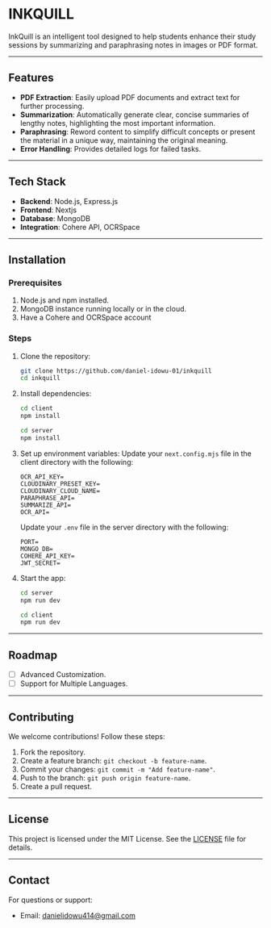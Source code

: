 # INKQUILL

InkQuill is an intelligent tool designed to help students enhance their study sessions by summarizing and paraphrasing notes in images or PDF format.

---
## Features

- **PDF Extraction**: Easily upload PDF documents and extract text for further processing.
- **Summarization**: Automatically generate clear, concise summaries of lengthy notes, highlighting the most important information.
- **Paraphrasing**: Reword content to simplify difficult concepts or present the material in a unique way, maintaining the original meaning.
- **Error Handling**: Provides detailed logs for failed tasks.

---
## Tech Stack

- **Backend**: Node.js, Express.js
- **Frontend**: Nextjs
- **Database**: MongoDB
- **Integration**: Cohere API, OCRSpace

---
## Installation

### Prerequisites

1. Node.js and npm installed.
2. MongoDB instance running locally or in the cloud.
3. Have a Cohere and OCRSpace account

### Steps

1. Clone the repository:
   ```bash
   git clone https://github.com/daniel-idowu-01/inkquill
   cd inkquill
   ```

2. Install dependencies:
   ```bash
   cd client
   npm install
   ```
   ```bash
   cd server
   npm install
   ```

3. Set up environment variables:
  Update your `next.config.mjs` file in the client directory with the following:
   ```env
   OCR_API_KEY=
   CLOUDINARY_PRESET_KEY=
   CLOUDINARY_CLOUD_NAME=
   PARAPHRASE_API=
   SUMMARIZE_API=
   OCR_API=
   ```
   Update your `.env` file in the server directory with the following:
   ```env
   PORT=
   MONGO_DB=
   COHERE_API_KEY=
   JWT_SECRET=
   ```

4. Start the app:
   ```bash
   cd server
   npm run dev
   ```
   ```bash
   cd client
   npm run dev
   ```
---

## Roadmap

- [ ] Advanced Customization.
- [ ] Support for Multiple Languages.

---

## Contributing

We welcome contributions! Follow these steps:

1. Fork the repository.
2. Create a feature branch: `git checkout -b feature-name`.
3. Commit your changes: `git commit -m "Add feature-name"`.
4. Push to the branch: `git push origin feature-name`.
5. Create a pull request.

---

## License

This project is licensed under the MIT License. See the [LICENSE](LICENSE) file for details.

---

## Contact

For questions or support:

- Email: danielidowu414@gmail.com
